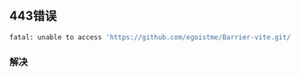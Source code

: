 ## 443错误
```bash
fatal: unable to access 'https://github.com/egoistme/Barrier-vite.git/': Failed to connect to github.com port 443: Operation timed out
```
### 解决
